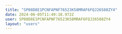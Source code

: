```yaml
---
title: "SP08D8E1PCNFAPNF76523K58MRAF6FQJ26588ZY4"
date: 2024-06-05T11:49:18.972Z
user: SP08D8E1PCNFAPNF76523K58MRAF6FQJ26588ZY4
layout: "users"
---
```

    